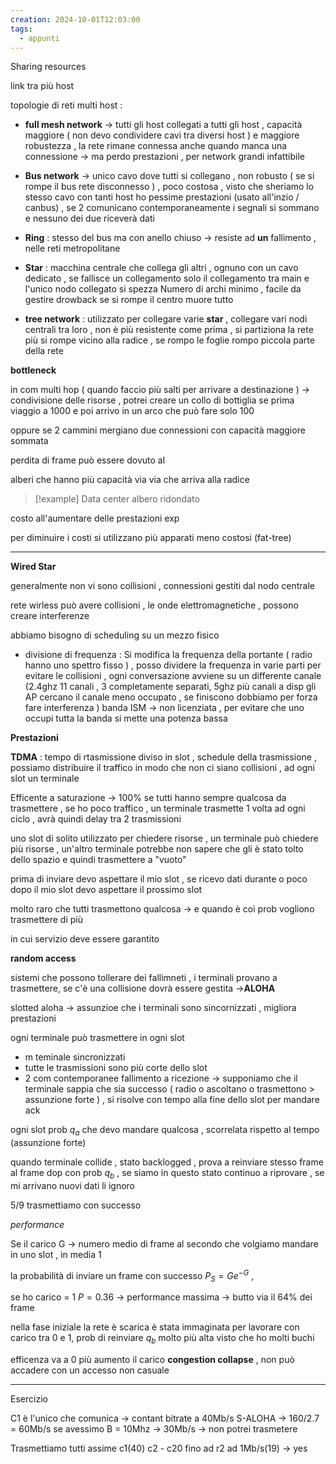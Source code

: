 ```yaml
---
creation: 2024-10-01T12:03:00
tags:
  - appunti
---
```

Sharing resources

link tra più host 

topologie di reti multi host :
+ **full mesh network** -> tutti gli host collegati a tutti gli host , capacità maggiore ( non devo condividere cavi tra diversi host ) e maggiore robustezza , la rete rimane connessa anche quando manca una connessione -> ma perdo prestazioni , per network grandi infattibile

+ **Bus network** -> unico cavo dove tutti si collegano , non robusto ( se si rompe il bus rete disconnesso ) , poco costosa , visto che sheriamo lo stesso cavo con tanti host ho pessime prestazioni (usato all'inzio / canbus) , se 2 comunicano contemporaneamente i segnali si sommano e nessuno dei due riceverà dati

+ **Ring** : stesso del bus ma con anello chiuso -> resiste ad **un** fallimento , nelle reti metropolitane 

+ **Star** : macchina centrale che collega gli altri , ognuno con un cavo dedicato , se fallisce un collegamento solo il collegamento tra main e l'unico nodo collegato si spezza
Numero di archi minimo  , facile da gestire 
drowback se si rompe il centro muore tutto 

+ **tree network** : utilizzato per collegare varie **star** , collegare vari nodi centrali tra loro , non è più resistente come prima , si partiziona la rete più si rompe vicino alla radice , se rompo le foglie rompo piccola parte della rete 

**bottleneck**

in com multi hop ( quando faccio più salti per arrivare a destinazione ) -> condivisione delle risorse , potrei creare un collo di bottiglia se prima viaggio a 1000 e poi arrivo in un arco che può fare solo 100

oppure se 2 cammini mergiano due connessioni con capacità maggiore sommata 

perdita di frame può essere dovuto al

alberi che hanno più capacità via via che arriva alla radice

>[!example] 
>Data center
>albero ridondato

costo all'aumentare delle prestazioni exp

per diminuire i costi si utilizzano più apparati meno costosi (fat-tree) 

---
**Wired Star**

generalmente non vi sono collisioni , connessioni gestiti dal nodo centrale

rete wirless può avere collisioni , le onde elettromagnetiche , possono creare interferenze

abbiamo bisogno di scheduling su un mezzo fisico
+ divisione di frequenza : 
	Si modifica la frequenza della portante ( radio hanno uno spettro fisso ) , posso dividere la frequenza in varie parti per evitare le collisioni , ogni conversazione avviene su un differente canale (2.4ghz 11 canali , 3 completamente separati, 5ghz più canali a disp gli AP cercano il canale meno occupato , se finiscono dobbiamo per forza fare interferenza )
	banda ISM -> non licenziata , per evitare che uno occupi tutta la banda si mette una potenza bassa

**Prestazioni**

**TDMA** : tempo di rtasmissione diviso in slot , schedule della trasmissione , possiamo distribuire il traffico in modo che non ci siano collisioni , ad ogni slot un terminale 

Efficente a saturazione -> 100% se tutti hanno sempre qualcosa da trasmettere , se ho poco traffico , un terminale trasmette 1 volta ad ogni ciclo , avrà quindi delay tra 2 trasmissioni

uno slot di solito utilizzato per chiedere risorse , un terminale può chiedere più risorse , un'altro terminale potrebbe non sapere che gli è stato tolto dello spazio e quindi trasmettere a "vuoto"

prima di inviare devo aspettare il mio slot , se ricevo dati durante o poco dopo il mio slot devo aspettare il prossimo slot

molto raro che tutti trasmettono qualcosa -> e quando è coì prob vogliono trasmettere di più 

in cui servizio deve essere garantito 

**random access**

sistemi che possono tollerare dei fallimneti , i terminali provano a trasmettere, se c'è una collisione dovrà essere gestita ->**ALOHA** 

slotted aloha -> assunzioe che i terminali sono sincornizzati , migliora prestazioni 

ogni terminale può trasmettere in ogni slot
+ m teminale sincronizzati
+ tutte le trasmissioni sono più corte dello slot
+ 2 com contemporanee fallimento a ricezione -> supponiamo che il terminale sappia che sia successo ( radio o ascoltano o trasmettono > assunzione forte ) , si risolve con tempo alla fine dello slot per mandare ack

ogni slot prob $q_a$ che devo mandare qualcosa , scorrelata rispetto al tempo (assunzione forte)

quando terminale collide , stato backlogged , prova a reinviare stesso frame al frame dop con prob $q_b$ , se siamo in questo stato continuo a riprovare , se mi arrivano nuovi dati li ignoro

5/9 trasmettiamo con successo

*performance* 

Se il carico G -> numero medio di frame al secondo che volgiamo mandare in uno slot , in media 1 

la probabilità di inviare un frame con successo $P_S = Ge^{-G}$ , 

se ho carico = 1 $P = 0.36$ -> performance massima -> butto via il 64% dei frame

nella fase iniziale la rete è scarica è stata immaginata per lavorare con carico tra 0 e 1, prob di reinviare $q_b$ molto più alta visto che ho molti buchi

efficenza va a 0 più aumento il carico **congestion collapse** , non può accadere con un accesso non casuale

---
Esercizio

C1 è l'unico che comunica -> contant bitrate a 40Mb/s 
S-ALOHA -> 160/2.7 = 60Mb/s se avessimo B = 10Mhz -> 30Mb/s -> non potrei trasmetere

Trasmettiamo tutti assime c1(40) c2 - c20 fino ad r2 ad 1Mb/s(19) -> yes

